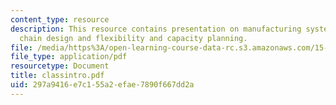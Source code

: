 ```yaml
---
content_type: resource
description: This resource contains presentation on manufacturing system design, supply
  chain design and flexibility and capacity planning.
file: /media/https%3A/open-learning-course-data-rc.s3.amazonaws.com/15-763j-manufacturing-system-and-supply-chain-design-spring-2005/297a9416e7c155a2efae7890f667dd2a_classintro.pdf
file_type: application/pdf
resourcetype: Document
title: classintro.pdf
uid: 297a9416-e7c1-55a2-efae-7890f667dd2a
---
```

